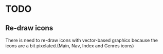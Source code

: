 
# TODO #


## Re-draw icons ##
There is need to re-draw icons with vector-based graphics
because the icons are a bit pixelated.(Main, Nav, Index and Genres icons)